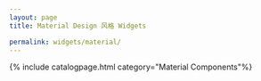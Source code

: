 ```yaml
---
layout: page
title: Material Design 风格 Widgets

permalink: widgets/material/
---
```

{% include catalogpage.html category="Material Components"%}
